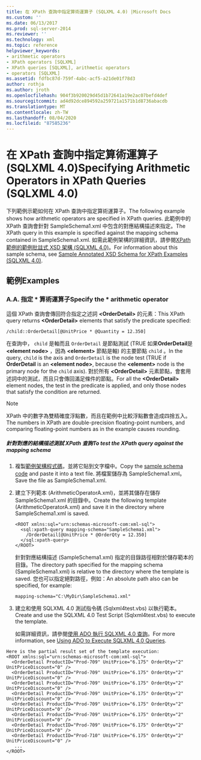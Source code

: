 ```yaml
---
title: 在 XPath 查詢中指定算術運算子 (SQLXML 4.0) |Microsoft Docs
ms.custom: ''
ms.date: 06/13/2017
ms.prod: sql-server-2014
ms.reviewer: ''
ms.technology: xml
ms.topic: reference
helpviewer_keywords:
- arithmetic operators
- XPath operators [SQLXML]
- XPath queries [SQLXML], arithmetic operators
- operators [SQLXML]
ms.assetid: fdfbc87d-759f-4abc-acf5-a21de01f78d3
author: rothja
ms.author: jroth
ms.openlocfilehash: 904f3b920029d45d1b72641a19e2ac07befd4def
ms.sourcegitcommit: ad4d92dce894592a259721a1571b1d8736abacdb
ms.translationtype: MT
ms.contentlocale: zh-TW
ms.lasthandoff: 08/04/2020
ms.locfileid: "87585236"
---
```

# <a name="specifying-arithmetic-operators-in-xpath-queries-sqlxml-40"></a><span data-ttu-id="7c18d-102">在 XPath 查詢中指定算術運算子 (SQLXML 4.0)</span><span class="sxs-lookup"><span data-stu-id="7c18d-102">Specifying Arithmetic Operators in XPath Queries (SQLXML 4.0)</span></span>
  <span data-ttu-id="7c18d-103">下列範例示範如何在 XPath 查詢中指定算術運算子。</span><span class="sxs-lookup"><span data-stu-id="7c18d-103">The following example shows how arithmetic operators are specified in XPath queries.</span></span> <span data-ttu-id="7c18d-104">此範例中的 XPath 查詢會針對 SampleSchema1.xml 中包含的對應結構描述來指定。</span><span class="sxs-lookup"><span data-stu-id="7c18d-104">The XPath query in this example is specified against the mapping schema contained in SampleSchema1.xml.</span></span> <span data-ttu-id="7c18d-105">如需此範例架構的詳細資訊，請參閱[XPath 範例的範例批註式 XSD 架構 &#40;SQLXML 4.0&#41;](sample-annotated-xsd-schema-for-xpath-examples-sqlxml-4-0.md)。</span><span class="sxs-lookup"><span data-stu-id="7c18d-105">For information about this sample schema, see [Sample Annotated XSD Schema for XPath Examples &#40;SQLXML 4.0&#41;](sample-annotated-xsd-schema-for-xpath-examples-sqlxml-4-0.md).</span></span>  
  
## <a name="examples"></a><span data-ttu-id="7c18d-106">範例</span><span class="sxs-lookup"><span data-stu-id="7c18d-106">Examples</span></span>  
  
### <a name="a-specify-the--arithmetic-operator"></a><span data-ttu-id="7c18d-107">A.</span><span class="sxs-lookup"><span data-stu-id="7c18d-107">A.</span></span> <span data-ttu-id="7c18d-108">指定 \* 算術運算子</span><span class="sxs-lookup"><span data-stu-id="7c18d-108">Specify the \* arithmetic operator</span></span>  
 <span data-ttu-id="7c18d-109">這個 XPath 查詢會傳回符合指定之述詞 **\<OrderDetail>** 的元素：</span><span class="sxs-lookup"><span data-stu-id="7c18d-109">This XPath query returns **\<OrderDetail>** elements that satisfy the predicate specified:</span></span>  
  
```  
/child::OrderDetail[@UnitPrice * @Quantity = 12.350]  
```  
  
 <span data-ttu-id="7c18d-110">在查詢中， `child` 是軸而且 `OrderDetail` 是節點測試 (TRUE 如果**OrderDetail**是 **\<element node>** ，因為 **\<element>** 節點是軸) 的主要節點 `child` 。</span><span class="sxs-lookup"><span data-stu-id="7c18d-110">In the query, `child` is the axis and `OrderDetail` is the node test (TRUE if **OrderDetail** is an **\<element node>**, because the **\<element>** node is the primary node for the `child` axis).</span></span> <span data-ttu-id="7c18d-111">對於所有 **\<OrderDetail>** 元素節點，會套用述詞中的測試，而且只會傳回滿足條件的節點。</span><span class="sxs-lookup"><span data-stu-id="7c18d-111">For all the **\<OrderDetail>** element nodes, the test in the predicate is applied, and only those nodes that satisfy the condition are returned.</span></span>  
  
> [!NOTE]  
>  <span data-ttu-id="7c18d-112">XPath 中的數字為雙精確度浮點數，而且在範例中比較浮點數會造成四捨五入。</span><span class="sxs-lookup"><span data-stu-id="7c18d-112">The numbers in XPath are double-precision floating-point numbers, and comparing floating-point numbers as in the example causes rounding.</span></span>  
  
##### <a name="to-test-the-xpath-query-against-the-mapping-schema"></a><span data-ttu-id="7c18d-113">針對對應的結構描述測試 XPath 查詢</span><span class="sxs-lookup"><span data-stu-id="7c18d-113">To test the XPath query against the mapping schema</span></span>  
  
1.  <span data-ttu-id="7c18d-114">複製[範例架構程式碼](sample-annotated-xsd-schema-for-xpath-examples-sqlxml-4-0.md)，並將它貼到文字檔中。</span><span class="sxs-lookup"><span data-stu-id="7c18d-114">Copy the [sample schema code](sample-annotated-xsd-schema-for-xpath-examples-sqlxml-4-0.md) and paste it into a text file.</span></span> <span data-ttu-id="7c18d-115">將檔案儲存為 SampleSchema1.xml。</span><span class="sxs-lookup"><span data-stu-id="7c18d-115">Save the file as SampleSchema1.xml.</span></span>  
  
2.  <span data-ttu-id="7c18d-116">建立下列範本 (ArithmeticOperatorA.xml)，並將其儲存在儲存 SampleSchema1.xml 的目錄中。</span><span class="sxs-lookup"><span data-stu-id="7c18d-116">Create the following template (ArithmeticOperatorA.xml) and save it in the directory where SampleSchema1.xml is saved.</span></span>  
  
    ```  
    <ROOT xmlns:sql="urn:schemas-microsoft-com:xml-sql">  
      <sql:xpath-query mapping-schema="SampleSchema1.xml">  
        /OrderDetail[@UnitPrice * @OrderQty = 12.350]  
      </sql:xpath-query>  
    </ROOT>  
    ```  
  
     <span data-ttu-id="7c18d-117">針對對應結構描述 (SampleSchema1.xml) 指定的目錄路徑相對於儲存範本的目錄。</span><span class="sxs-lookup"><span data-stu-id="7c18d-117">The directory path specified for the mapping schema (SampleSchema1.xml) is relative to the directory where the template is saved.</span></span> <span data-ttu-id="7c18d-118">您也可以指定絕對路徑，例如：</span><span class="sxs-lookup"><span data-stu-id="7c18d-118">An absolute path also can be specified, for example:</span></span>  
  
    ```  
    mapping-schema="C:\MyDir\SampleSchema1.xml"  
    ```  
  
3.  <span data-ttu-id="7c18d-119">建立和使用 SQLXML 4.0 測試指令碼 (Sqlxml4test.vbs) 以執行範本。</span><span class="sxs-lookup"><span data-stu-id="7c18d-119">Create and use the SQLXML 4.0 Test Script (Sqlxml4test.vbs) to execute the template.</span></span>  
  
     <span data-ttu-id="7c18d-120">如需詳細資訊，請參閱[使用 ADO 執行 SQLXML 4.0 查詢](../../sqlxml/using-ado-to-execute-sqlxml-4-0-queries.md)。</span><span class="sxs-lookup"><span data-stu-id="7c18d-120">For more information, see [Using ADO to Execute SQLXML 4.0 Queries](../../sqlxml/using-ado-to-execute-sqlxml-4-0-queries.md).</span></span>  
  
```  
Here is the partial result set of the template execution:    
<ROOT xmlns:sql="urn:schemas-microsoft-com:xml-sql">  
  <OrderDetail ProductID="Prod-709" UnitPrice="6.175" OrderQty="2" UnitPriceDiscount="0" />   
  <OrderDetail ProductID="Prod-709" UnitPrice="6.175" OrderQty="2" UnitPriceDiscount="0" />   
  <OrderDetail ProductID="Prod-709" UnitPrice="6.175" OrderQty="2" UnitPriceDiscount="0" />   
  <OrderDetail ProductID="Prod-709" UnitPrice="6.175" OrderQty="2" UnitPriceDiscount="0" />   
  <OrderDetail ProductID="Prod-709" UnitPrice="6.175" OrderQty="2" UnitPriceDiscount="0" />   
  <OrderDetail ProductID="Prod-709" UnitPrice="6.175" OrderQty="2" UnitPriceDiscount="0" />   
  <OrderDetail ProductID="Prod-709" UnitPrice="6.175" OrderQty="2" UnitPriceDiscount="0" />   
  <OrderDetail ProductID="Prod-710" UnitPrice="6.175" OrderQty="2" UnitPriceDiscount="0" />   
   ...  
</ROOT>  
```  
  
  
